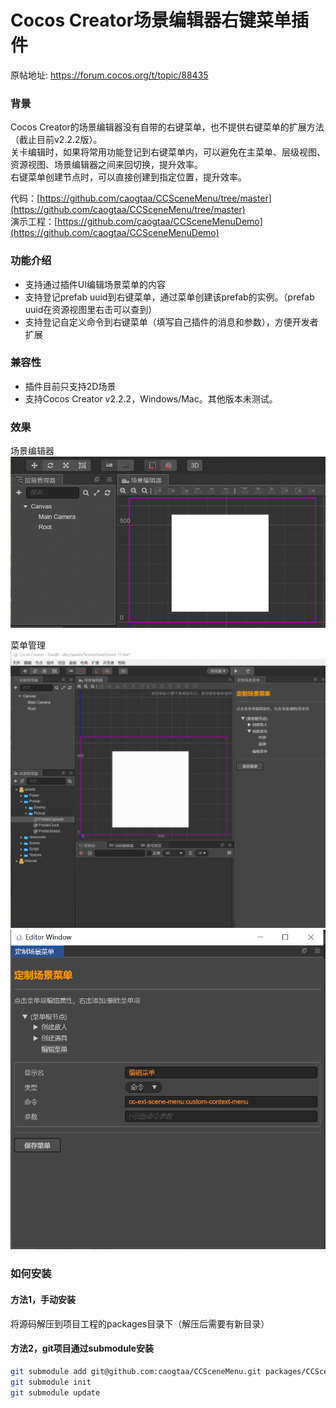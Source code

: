 # Cocos Creator场景编辑器右键菜单插件

原帖地址:
https://forum.cocos.org/t/topic/88435

<a name="LvBEQ"></a>
### 背景
Cocos Creator的场景编辑器没有自带的右键菜单，也不提供右键菜单的扩展方法（截止目前v2.2.2版）。<br />关卡编辑时，如果将常用功能登记到右键菜单内，可以避免在主菜单、层级视图、资源视图、场景编辑器之间来回切换，提升效率。<br />右键菜单创建节点时，可以直接创建到指定位置，提升效率。

代码：[https://github.com/caogtaa/CCSceneMenu/tree/master](https://github.com/caogtaa/CCSceneMenu/tree/master)<br />演示工程：[https://github.com/caogtaa/CCSceneMenuDemo](https://github.com/caogtaa/CCSceneMenuDemo)

<a name="5LgTA"></a>
### 功能介绍

- 支持通过插件UI编辑场景菜单的内容
- 支持登记prefab uuid到右键菜单，通过菜单创建该prefab的实例。（prefab uuid在资源视图里右击可以查到）
- 支持登记自定义命令到右键菜单（填写自己插件的消息和参数），方便开发者扩展

<a name="Ttx0E"></a>
### 兼容性

- 插件目前只支持2D场景
- 支持Cocos Creator v2.2.2，Windows/Mac。其他版本未测试。

<a name="bJ3D5"></a>
### 效果
场景编辑器<br />![image.gif](img/create_node.gif)

菜单管理<br />![image.gif](img/new_item.gif)<br />![image.png](img/command.png)

<a name="PCuTN"></a>
### 如何安装
<a name="SGuBV"></a>
#### 方法1，手动安装
将源码解压到项目工程的packages目录下（解压后需要有新目录）

<a name="u5ROG"></a>
#### 方法2，git项目通过submodule安装
```bash
git submodule add git@github.com:caogtaa/CCSceneMenu.git packages/CCSceneMenu
git submodule init
git submodule update
```

